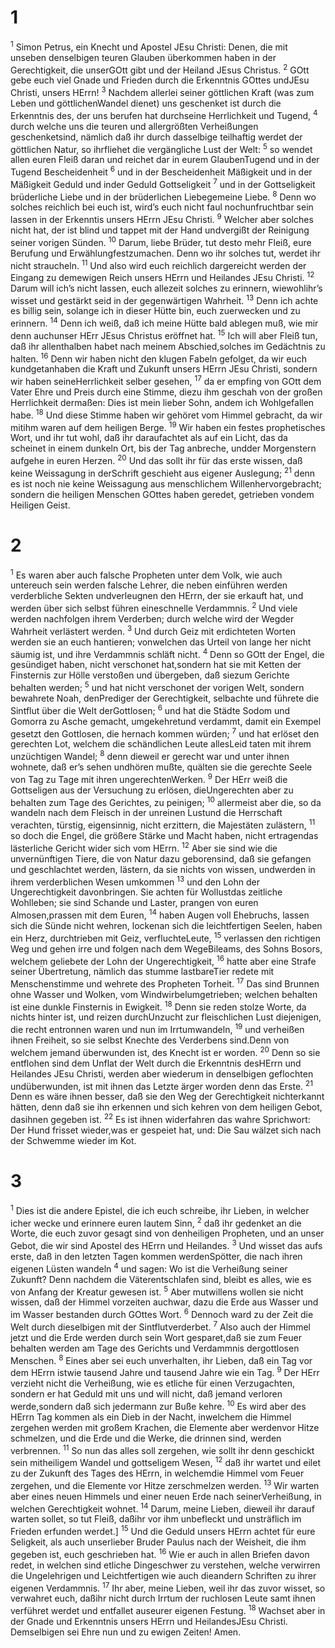 <h1 id="section">1</h1>
<p><sup>1</sup> Simon Petrus, ein Knecht und Apostel JEsu Christi: Denen, die mit unseben denselbigen teuren Glauben überkommen haben in der Gerechtigkeit, die unserGOtt gibt und der Heiland JEsus Christus. <sup>2</sup> GOtt gebe euch viel Gnade und Frieden durch die Erkenntnis GOttes undJEsu Christi, unsers HErrn! <sup>3</sup> Nachdem allerlei seiner göttlichen Kraft (was zum Leben und göttlichenWandel dienet) uns geschenket ist durch die Erkenntnis des, der uns berufen hat durchseine Herrlichkeit und Tugend, <sup>4</sup> durch welche uns die teuren und allergrößten Verheißungen geschenketsind, nämlich daß ihr durch dasselbige teilhaftig werdet der göttlichen Natur, so ihrfliehet die vergängliche Lust der Welt: <sup>5</sup> so wendet allen euren Fleiß daran und reichet dar in eurem GlaubenTugend und in der Tugend Bescheidenheit <sup>6</sup> und in der Bescheidenheit Mäßigkeit und in der Mäßigkeit Geduld und inder Geduld Gottseligkeit <sup>7</sup> und in der Gottseligkeit brüderliche Liebe und in der brüderlichen Liebegemeine Liebe. <sup>8</sup> Denn wo solches reichlich bei euch ist, wird’s euch nicht faul nochunfruchtbar sein lassen in der Erkenntis unsers HErrn JEsu Christi. <sup>9</sup> Welcher aber solches nicht hat, der ist blind und tappet mit der Hand undvergißt der Reinigung seiner vorigen Sünden. <sup>10</sup> Darum, liebe Brüder, tut desto mehr Fleiß, eure Berufung und Erwählungfestzumachen. Denn wo ihr solches tut, werdet ihr nicht straucheln. <sup>11</sup> Und also wird euch reichlich dargereicht werden der Eingang zu demewigen Reich unsers HErrn und Heilandes JEsu Christi. <sup>12</sup> Darum will ich’s nicht lassen, euch allezeit solches zu erinnern, wiewohlihr’s wisset und gestärkt seid in der gegenwärtigen Wahrheit. <sup>13</sup> Denn ich achte es billig sein, solange ich in dieser Hütte bin, euch zuerwecken und zu erinnern. <sup>14</sup> Denn ich weiß, daß ich meine Hütte bald ablegen muß, wie mir denn auchunser HErr JEsus Christus eröffnet hat. <sup>15</sup> Ich will aber Fleiß tun, daß ihr allenthalben habet nach meinem Abschied,solches im Gedächtnis zu halten. <sup>16</sup> Denn wir haben nicht den klugen Fabeln gefolget, da wir euch kundgetanhaben die Kraft und Zukunft unsers HErrn JEsu Christi, sondern wir haben seineHerrlichkeit selber gesehen, <sup>17</sup> da er empfing von GOtt dem Vater Ehre und Preis durch eine Stimme, diezu ihm geschah von der großen Herrlichkeit dermaßen: Dies ist mein lieber Sohn, andem ich Wohlgefallen habe. <sup>18</sup> Und diese Stimme haben wir gehöret vom Himmel gebracht, da wir mitihm waren auf dem heiligen Berge. <sup>19</sup> Wir haben ein festes prophetisches Wort, und ihr tut wohl, daß ihr daraufachtet als auf ein Licht, das da scheinet in einem dunkeln Ort, bis der Tag anbreche, undder Morgenstern aufgehe in euren Herzen. <sup>20</sup> Und das sollt ihr für das erste wissen, daß keine Weissagung in derSchrift geschieht aus eigener Auslegung; <sup>21</sup> denn es ist noch nie keine Weissagung aus menschlichem Willenhervorgebracht; sondern die heiligen Menschen GOttes haben geredet, getrieben vondem Heiligen Geist.</p>
<h1 id="section-1">2</h1>
<p><sup>1</sup> Es waren aber auch falsche Propheten unter dem Volk, wie auch untereuch sein werden falsche Lehrer, die neben einführen werden verderbliche Sekten undverleugnen den HErrn, der sie erkauft hat, und werden über sich selbst führen eineschnelle Verdammnis. <sup>2</sup> Und viele werden nachfolgen ihrem Verderben; durch welche wird der Wegder Wahrheit verlästert werden. <sup>3</sup> Und durch Geiz mit erdichteten Worten werden sie an euch hantieren; vonwelchen das Urteil von lange her nicht säumig ist, und ihre Verdammnis schläft nicht. <sup>4</sup> Denn so GOtt der Engel, die gesündiget haben, nicht verschonet hat,sondern hat sie mit Ketten der Finsternis zur Hölle verstoßen und übergeben, daß siezum Gerichte behalten werden; <sup>5</sup> und hat nicht verschonet der vorigen Welt, sondern bewahrete Noah, denPrediger der Gerechtigkeit, selbachte und führete die Sintflut über die Welt derGottlosen; <sup>6</sup> und hat die Städte Sodom und Gomorra zu Asche gemacht, umgekehretund verdammt, damit ein Exempel gesetzt den Gottlosen, die hernach kommen würden; <sup>7</sup> und hat erlöset den gerechten Lot, welchem die schändlichen Leute allesLeid taten mit ihrem unzüchtigen Wandel; <sup>8</sup> denn dieweil er gerecht war und unter ihnen wohnete, daß er’s sehen undhören mußte, quälten sie die gerechte Seele von Tag zu Tage mit ihren ungerechtenWerken. <sup>9</sup> Der HErr weiß die Gottseligen aus der Versuchung zu erlösen, dieUngerechten aber zu behalten zum Tage des Gerichtes, zu peinigen; <sup>10</sup> allermeist aber die, so da wandeln nach dem Fleisch in der unreinen Lustund die Herrschaft verachten, türstig, eigensinnig, nicht erzittern, die Majestäten zulästern, <sup>11</sup> so doch die Engel, die größere Stärke und Macht haben, nicht ertragendas lästerliche Gericht wider sich vom HErrn. <sup>12</sup> Aber sie sind wie die unvernünftigen Tiere, die von Natur dazu geborensind, daß sie gefangen und geschlachtet werden, lästern, da sie nichts von wissen, undwerden in ihrem verderblichen Wesen umkommen <sup>13</sup> und den Lohn der Ungerechtigkeit davonbringen. Sie achten für Wollustdas zeitliche Wohlleben; sie sind Schande und Laster, prangen von euren Almosen,prassen mit dem Euren, <sup>14</sup> haben Augen voll Ehebruchs, lassen sich die Sünde nicht wehren, lockenan sich die leichtfertigen Seelen, haben ein Herz, durchtrieben mit Geiz, verfluchteLeute, <sup>15</sup> verlassen den richtigen Weg und gehen irre und folgen nach dem WegeBileams, des Sohns Bosors, welchem geliebete der Lohn der Ungerechtigkeit, <sup>16</sup> hatte aber eine Strafe seiner Übertretung, nämlich das stumme lastbareTier redete mit Menschenstimme und wehrete des Propheten Torheit. <sup>17</sup> Das sind Brunnen ohne Wasser und Wolken, vom Windwirbelumgetrieben; welchen behalten ist eine dunkle Finsternis in Ewigkeit. <sup>18</sup> Denn sie reden stolze Worte, da nichts hinter ist, und reizen durchUnzucht zur fleischlichen Lust diejenigen, die recht entronnen waren und nun im Irrtumwandeln, <sup>19</sup> und verheißen ihnen Freiheit, so sie selbst Knechte des Verderbens sind.Denn von welchem jemand überwunden ist, des Knecht ist er worden. <sup>20</sup> Denn so sie entflohen sind dem Unflat der Welt durch die Erkenntnis desHErrn und Heilandes JEsu Christi, werden aber wiederum in denselbigen geflochten undüberwunden, ist mit ihnen das Letzte ärger worden denn das Erste. <sup>21</sup> Denn es wäre ihnen besser, daß sie den Weg der Gerechtigkeit nichterkannt hätten, denn daß sie ihn erkennen und sich kehren von dem heiligen Gebot, dasihnen gegeben ist. <sup>22</sup> Es ist ihnen widerfahren das wahre Sprichwort: Der Hund frisset wieder,was er gespeiet hat, und: Die Sau wälzet sich nach der Schwemme wieder im Kot.</p>
<h1 id="section-2">3</h1>
<p><sup>1</sup> Dies ist die andere Epistel, die ich euch schreibe, ihr Lieben, in welcher icher wecke und erinnere euren lautem Sinn, <sup>2</sup> daß ihr gedenket an die Worte, die euch zuvor gesagt sind von denheiligen Propheten, und an unser Gebot, die wir sind Apostel des HErrn und Heilandes. <sup>3</sup> Und wisset das aufs erste, daß in den letzten Tagen kommen werdenSpötter, die nach ihren eigenen Lüsten wandeln <sup>4</sup> und sagen: Wo ist die Verheißung seiner Zukunft? Denn nachdem die Väterentschlafen sind, bleibt es alles, wie es von Anfang der Kreatur gewesen ist. <sup>5</sup> Aber mutwillens wollen sie nicht wissen, daß der Himmel vorzeiten auchwar, dazu die Erde aus Wasser und im Wasser bestanden durch GOttes Wort. <sup>6</sup> Dennoch ward zu der Zeit die Welt durch dieselbigen mit der Sintflutverderbet. <sup>7</sup> Also auch der Himmel jetzt und die Erde werden durch sein Wort gesparet,daß sie zum Feuer behalten werden am Tage des Gerichts und Verdammnis dergottlosen Menschen. <sup>8</sup> Eines aber sei euch unverhalten, ihr Lieben, daß ein Tag vor dem HErrn istwie tausend Jahre und tausend Jahre wie ein Tag. <sup>9</sup> Der HErr verzieht nicht die Verheißung, wie es etliche für einen Verzugachten, sondern er hat Geduld mit uns und will nicht, daß jemand verloren werde,sondern daß sich jedermann zur Buße kehre. <sup>10</sup> Es wird aber des HErrn Tag kommen als ein Dieb in der Nacht, inwelchem die Himmel zergehen werden mit großem Krachen, die Elemente aber werdenvor Hitze schmelzen, und die Erde und die Werke, die drinnen sind, werden verbrennen. <sup>11</sup> So nun das alles soll zergehen, wie sollt ihr denn geschickt sein mitheiligem Wandel und gottseligem Wesen, <sup>12</sup> daß ihr wartet und eilet zu der Zukunft des Tages des HErrn, in welchemdie Himmel vom Feuer zergehen, und die Elemente vor Hitze zerschmelzen werden. <sup>13</sup> Wir warten aber eines neuen Himmels und einer neuen Erde nach seinerVerheißung, in welchen Gerechtigkeit wohnet. <sup>14</sup> Darum, meine Lieben, dieweil ihr darauf warten sollet, so tut Fleiß, daßihr vor ihm unbefleckt und unsträflich im Frieden erfunden werdet.] <sup>15</sup> Und die Geduld unsers HErrn achtet für eure Seligkeit, als auch unserlieber Bruder Paulus nach der Weisheit, die ihm gegeben ist, euch geschrieben hat. <sup>16</sup> Wie er auch in allen Briefen davon redet, in welchen sind etliche Dingeschwer zu verstehen, welche verwirren die Ungelehrigen und Leichtfertigen wie auch dieandern Schriften zu ihrer eigenen Verdammnis. <sup>17</sup> Ihr aber, meine Lieben, weil ihr das zuvor wisset, so verwahret euch, daßihr nicht durch Irrtum der ruchlosen Leute samt ihnen verführet werdet und entfallet auseurer eigenen Festung. <sup>18</sup> Wachset aber in der Gnade und Erkenntnis unsers HErrn und HeilandesJEsu Christi. Demselbigen sei Ehre nun und zu ewigen Zeiten! Amen.</p>

